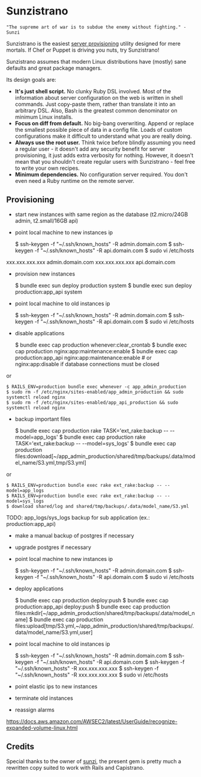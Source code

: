 Sunzistrano
===========

```
"The supreme art of war is to subdue the enemy without fighting." - Sunzi
```

Sunzistrano is the easiest [server provisioning](http://en.wikipedia.org/wiki/Provisioning#Server_provisioning) utility designed for mere mortals. If Chef or Puppet is driving you nuts, try Sunzistrano!

Sunzistrano assumes that modern Linux distributions have (mostly) sane defaults and great package managers.

Its design goals are:

* **It's just shell script.** No clunky Ruby DSL involved. Most of the information about server configuration on the web is written in shell commands. Just copy-paste them, rather than translate it into an arbitrary DSL. Also, Bash is the greatest common denominator on minimum Linux installs.
* **Focus on diff from default.** No big-bang overwriting. Append or replace the smallest possible piece of data in a config file. Loads of custom configurations make it difficult to understand what you are really doing.
* **Always use the root user.** Think twice before blindly assuming you need a regular user - it doesn't add any security benefit for server provisioning, it just adds extra verbosity for nothing. However, it doesn't mean that you shouldn't create regular users with Sunzistrano - feel free to write your own recipes.
* **Minimum dependencies.** No configuration server required. You don't even need a Ruby runtime on the remote server.

Provisioning
------------

* start new instances with same region as the database (t2.micro/24GB admin, t2.small/16GB api)

* point local machine to new instances ip

    $ ssh-keygen -f "~/.ssh/known_hosts" -R admin.domain.com
    $ ssh-keygen -f "~/.ssh/known_hosts" -R api.domain.com
    $ sudo vi /etc/hosts

xxx.xxx.xxx.xxx admin.domain.com
xxx.xxx.xxx.xxx api.domain.com

* provision new instances

    $ bundle exec sun deploy production system
    $ bundle exec sun deploy production:app_api system

* point local machine to old instances ip

    $ ssh-keygen -f "~/.ssh/known_hosts" -R admin.domain.com
    $ ssh-keygen -f "~/.ssh/known_hosts" -R api.domain.com
    $ sudo vi /etc/hosts

* disable applications

    $ bundle exec cap production whenever:clear_crontab
    $ bundle exec cap production nginx:app:maintenance:enable
    $ bundle exec cap production:app_api nginx:app:maintenance:enable # or nginx:app:disable if database connections must be closed

or

    $ RAILS_ENV=production bundle exec whenever -c app_admin_production
    $ sudo rm -f /etc/nginx/sites-enabled/app_admin_production && sudo systemctl reload nginx
    $ sudo rm -f /etc/nginx/sites-enabled/app_api_production && sudo systemctl reload nginx

* backup important files

    $ bundle exec cap production rake TASK='ext_rake:backup -- --model=app_logs'
    $ bundle exec cap production rake TASK='ext_rake:backup -- --model=sys_logs'
    $ bundle exec cap production files:download[~/app_admin_production/shared/tmp/backups/.data/model_name/S3.yml,tmp/S3.yml]

or

    $ RAILS_ENV=production bundle exec rake ext_rake:backup -- --model=app_logs
    $ RAILS_ENV=production bundle exec rake ext_rake:backup -- --model=sys_logs
    $ download shared/log and shared/tmp/backups/.data/model_name/S3.yml

TODO: app_logs/sys_logs backup for sub application (ex.: production:app_api)
* make a manual backup of postgres if necessary
* upgrade postgres if necessary

* point local machine to new instances ip

    $ ssh-keygen -f "~/.ssh/known_hosts" -R admin.domain.com
    $ ssh-keygen -f "~/.ssh/known_hosts" -R api.domain.com
    $ sudo vi /etc/hosts

* deploy applications

    $ bundle exec cap production deploy:push
    $ bundle exec cap production:app_api deploy:push
    $ bundle exec cap production files:mkdir[~/app_admin_production/shared/tmp/backups/.data/model_name]
    $ bundle exec cap production files:upload[tmp/S3.yml,~/app_admin_production/shared/tmp/backups/.data/model_name/S3.yml,user]

* point local machine to old instances ip

    $ ssh-keygen -f "~/.ssh/known_hosts" -R admin.domain.com
    $ ssh-keygen -f "~/.ssh/known_hosts" -R api.domain.com
    $ ssh-keygen -f "~/.ssh/known_hosts" -R xxx.xxx.xxx.xxx
    $ ssh-keygen -f "~/.ssh/known_hosts" -R xxx.xxx.xxx.xxx
    $ sudo vi /etc/hosts

* point elastic ips to new instances
* terminate old instances
* reassign alarms

https://docs.aws.amazon.com/AWSEC2/latest/UserGuide/recognize-expanded-volume-linux.html

Credits
-------

Special thanks to the owner of [sunzi](https://github.com/kenn/sunzi), the present gem is pretty much a rewritten copy suited to work with Rails and Capistrano.
